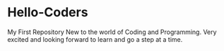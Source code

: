 # Hello-Coders
My First Repository
New to the world of Coding and Programming. Very excited and looking forward to learn and go a step at a time.  
